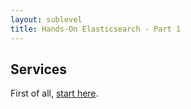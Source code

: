 ```yaml
---
layout: sublevel
title: Hands-On Elasticsearch - Part 1
---
```


## Services

First of all, [start here](https://search-nddg-elasticsearch-fun-tofdyfevowxw3uvg6jyaml5brq.us-west-2.es.amazonaws.com/_plugin/kibana/app/kibana#/discover?_g=(refreshInterval:(pause:!t,value:0),time:(from:'2019-03-01T06:00:00.000Z',mode:absolute,to:'2019-03-08T05:59:59.999Z'))&_a=(columns:!(logType,service,executionTime),index:b18ddc40-5428-11e9-95d6-8d2558177170,interval:auto,query:(language:lucene,query:'*'),sort:!(timestamp,desc))).



